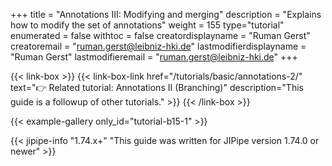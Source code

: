 +++
title = "Annotations III: Modifying and merging"
description = "Explains how to modify the set of annotations"
weight = 155
type="tutorial"
enumerated = false
withtoc = false
creatordisplayname = "Ruman Gerst"
creatoremail = "ruman.gerst@leibniz-hki.de"
lastmodifierdisplayname = "Ruman Gerst"
lastmodifieremail = "ruman.gerst@leibniz-hki.de"
+++

{{< link-box >}}
    {{< link-box-link href="/tutorials/basic/annotations-2/" text="👉 Related tutorial: Annotations II (Branching)" description="This guide is a followup of other tutorials." >}}
{{< /link-box >}}

{{< example-gallery only_id="tutorial-b15-1" >}}

{{< jipipe-info "1.74.x+" "This guide was written for JIPipe version 1.74.0 or newer" >}}